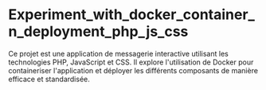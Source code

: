 # Experiment_with_docker_container_n_deployment_php_js_css
Ce projet est une application de messagerie interactive utilisant les technologies PHP, JavaScript et CSS. Il explore l'utilisation de Docker pour containeriser l'application et déployer les différents composants de manière efficace et standardisée.
